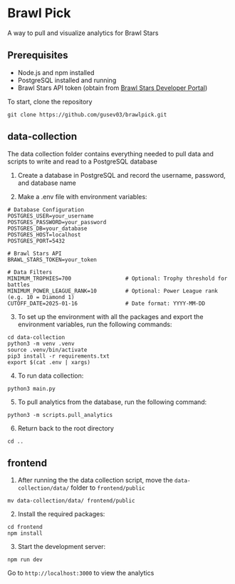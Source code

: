 # Brawl Pick

A way to pull and visualize analytics for Brawl Stars

## Prerequisites
- Node.js and npm installed
- PostgreSQL installed and running
- Brawl Stars API token (obtain from [Brawl Stars Developer Portal](https://developer.brawlstars.com))

To start, clone the repository
```
git clone https://github.com/gusev03/brawlpick.git
```

## data-collection

The data collection folder contains everything needed to pull data and scripts to write and read to a PostgreSQL database

1. Create a database in PostgreSQL and record the username, password, and database name

2. Make a .env file with environment variables:
```
# Database Configuration
POSTGRES_USER=your_username
POSTGRES_PASSWORD=your_password
POSTGRES_DB=your_database
POSTGRES_HOST=localhost
POSTGRES_PORT=5432

# Brawl Stars API
BRAWL_STARS_TOKEN=your_token

# Data Filters
MINIMUM_TROPHIES=700                 # Optional: Trophy threshold for battles
MINIMUM_POWER_LEAGUE_RANK=10         # Optional: Power League rank (e.g. 10 = Diamond 1)
CUTOFF_DATE=2025-01-16               # Date format: YYYY-MM-DD
```

3. To set up the environment with all the packages and export the environment variables, run the following commands:
```
cd data-collection
python3 -m venv .venv
source .venv/bin/activate
pip3 install -r requirements.txt
export $(cat .env | xargs)
```

4. To run data collection:
```
python3 main.py
```

5. To pull analytics from the database, run the following command:
```
python3 -m scripts.pull_analytics
```

6. Return back to the root directory
```
cd ..
```

## frontend

1. After running the the data collection script, move the ```data-collection/data/``` folder to ```frontend/public```
```
mv data-collection/data/ frontend/public
```

2. Install the required packages:
```
cd frontend
npm install
```

3. Start the development server:
```
npm run dev
```

Go to ```http://localhost:3000``` to view the analytics
